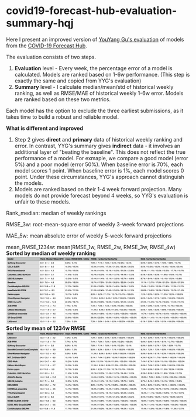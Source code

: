 # covid19-forecast-hub-evaluation-summary-hqj

Here I present an improved version of [YouYang Gu's evaluation](https://github.com/youyanggu/covid19-forecast-hub-evaluation) of models from the [COVID-19 Forecast Hub](https://github.com/reichlab/covid19-forecast-hub).

The evaluation consists of two steps.
1. **Evaluation** level - Every week, the percentage error of a model is calculated. Models are ranked based on 1-6w performance. (This step is exactly the same and copied from YYG's evaluation)
2. **Summary** level - I calculate median/mean/std of historical weekly ranking, as well as RMSE/MAE of historical weekly 1-6w error. Models are ranked based on these two metrics.

Each model has the option to exclude the three earliest submissions, as it takes time to build a robust and reliable model.

**What is different and improved**
1. Step 2 gives **direct** and **primary** data of historical weekly ranking and error. In contrast, YYG's summary gives **indirect** data - it involves an additional layer of "beating the baseline". This does not reflect the true performance of a model. For exmaple, we compare a good model (error 5%) and a poor model (error 50%). When baseline error is 70%, each model scores 1 point. When baseline error is 1%, each model scores 0 point. Under these circumstances, YYG's approach cannot distinguish the models.
2. Models are ranked based on their 1-4 week forward projection. Many models do not provide forecast beyond 4 weeks, so YYG's evaluation is unfair to these models. 


Rank_median: median of weekly rankings

RMSE_3w: root-mean-square error of weekly 3-week forward projections

MAE_5w: mean absolute error of weekly 5-week forward projections

mean_RMSE_1234w: mean(RMSE_1w, RMSE_2w, RMSE_3w, RMSE_4w)
**Sorted by median of weekly ranking**
![Sorted by median of weekly ranking](https://github.com/qjhong/covid19-forecast-hub-evaluation-summary-hqj/blob/main/Rank_Summary.png)
**Sorted by mean of 1234w RMSE**
![Sorted by mean of 1234w RMSE](https://github.com/qjhong/covid19-forecast-hub-evaluation-summary-hqj/blob/main/Rank_RMSE_Summary.png)
